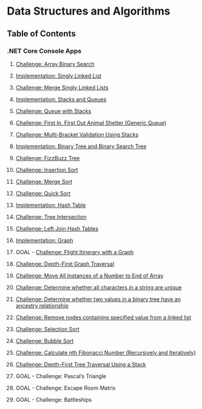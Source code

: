 # Data Structures and Algorithms

## Table of Contents

###  .NET Core Console Apps

1. [Challenge: Array Binary Search](code-challenges/c-sharp/ArrayBinarySearch)

2. [Implementation: Singly Linked List](data-structures/SinglyLinkedList)

3. [Challenge: Merge Singly Linked Lists](code-challenges/c-sharp/LLMerge)

4. [Implementation: Stacks and Queues](data-structures/StacksAndQueues)

5. [Challenge: Queue with Stacks](code-challenges/c-sharp/QueueWithStacks)

6. [Challenge: First In, First Out Animal Shelter (Generic Queue)](code-challenges/c-sharp/FIFOAnimalShelter)

7. [Challenge: Multi-Bracket Validation Using Stacks](code-challenges/c-sharp/MultiBracketValidation)

8. [Implementation: Binary Tree and Binary Search Tree](data-structures/BinaryTree)

9. [Challenge: FizzBuzz Tree](code-challenges/c-sharp/FizzBuzzTree)

10. [Challenge: Insertion Sort](code-challenges/c-sharp/sorts/InsertionSort)

11. [Challenge: Merge Sort](code-challenges/c-sharp/sorts/MergeSort)

12. [Challenge: Quick Sort](code-challenges/c-sharp/sorts/QuickSort)

13. [Implementation: Hash Table](data-structures/HashTable)

14. [Challenge: Tree Intersection](code-challenges/c-sharp/TreeIntersection)

15. [Challenge: Left Join Hash Tables](code-challenges/c-sharp/LeftJoinHashTables)

16. [Implementation: Graph](data-structures/Graph)

17. GOAL - [Challenge: Flight Itinerary with a Graph](code-challenges/c-sharp/GraphEdge)

18. [Challenge: Depth-First Graph Traversal](code-challenges/c-sharp/DepthFirstGraphTraversal)

19. [Challenge: Move All Instances of a Number to End of Array](code-challenges/c-sharp/MoveArrayElementsToEnd)

20. [Challenge: Determine whether all characters in a string are unique](code-challenges/c-sharp/UniqueChars)

21. [Challenge: Determine whether two values in a binary tree have an ancestry relationship](code-challenges/c-sharp/TreeAncestry)

22. [Challenge: Remove nodes containing specified value from a linked list](code-challenges/c-sharp/RemoveDuplValsFromLinkedList)

23. [Challenge: Selection Sort](code-challenges/c-sharp/sorts/SelectionSort)

24. [Challenge: Bubble Sort](code-challenges/c-sharp/sorts/BubbleSort)

25. [Challenge: Calculate *n*th Fibonacci Number (Recursively and Iteratively)](code-challenges/c-sharp/Fibonacci)

26. [Challenge: Depth-First Tree Traversal Using a Stack](data-structures/BinaryTree)

27. GOAL - Challenge: Pascal’s Triangle

26. GOAL - Challenge: Escape Room Matrix 

27. GOAL - Challenge: Battleships

